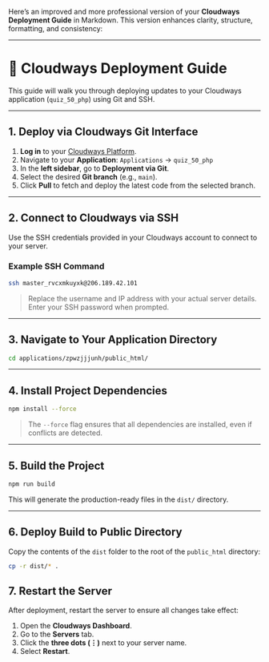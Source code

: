 Here’s an improved and more professional version of your **Cloudways Deployment Guide** in Markdown. This version
enhances clarity, structure, formatting, and consistency:

---

# 🚀 Cloudways Deployment Guide

This guide will walk you through deploying updates to your Cloudways application (`quiz_50_php`) using Git and SSH.

---

## 1. Deploy via Cloudways Git Interface

1. **Log in** to your [Cloudways Platform](https://platform.cloudways.com/).
2. Navigate to your **Application**:
   `Applications` → `quiz_50_php`
3. In the **left sidebar**, go to **Deployment via Git**.
4. Select the desired **Git branch** (e.g., `main`).
5. Click **Pull** to fetch and deploy the latest code from the selected branch.

---

## 2. Connect to Cloudways via SSH

Use the SSH credentials provided in your Cloudways account to connect to your server.

### Example SSH Command

```bash
ssh master_rvcxmkuyxk@206.189.42.101
```

> Replace the username and IP address with your actual server details. Enter your SSH password when prompted.

---

## 3. Navigate to Your Application Directory

```bash
cd applications/zpwzjjjunh/public_html/
```

---

## 4. Install Project Dependencies

```bash
npm install --force
```

> The `--force` flag ensures that all dependencies are installed, even if conflicts are detected.

---

## 5. Build the Project

```bash
npm run build
```

This will generate the production-ready files in the `dist/` directory.

---

## 6. Deploy Build to Public Directory

Copy the contents of the `dist` folder to the root of the `public_html` directory:

```bash
cp -r dist/* .
```

## 7. Restart the Server

After deployment, restart the server to ensure all changes take effect:

1. Open the **Cloudways Dashboard**.
2. Go to the **Servers** tab.
3. Click the **three dots (⋮)** next to your server name.
4. Select **Restart**.


